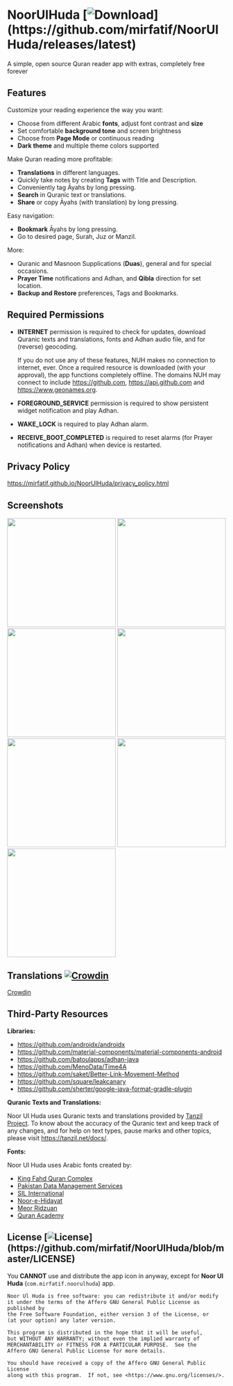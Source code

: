 # NoorUlHuda [![Download](https://img.shields.io/github/v/release/mirfatif/NoorUlHuda?label="Download")](https://github.com/mirfatif/NoorUlHuda/releases/latest)
A simple, open source Quran reader app with extras, completely free forever

<!-- a href="https://f-droid.org/packages/com.mirfatif.noorulhuda"><img alt="Get it on F-Droid" src="https://fdroid.gitlab.io/artwork/badge/get-it-on.png" height="100"></a>
<a href="https://play.google.com/store/apps/details?id=com.mirfatif.noorulhuda"><img alt="Get it on Google Play" src="https://play.google.com/intl/en_us/badges/static/images/badges/en_badge_web_generic.png" height="100"></a -->

## Features
Customize your reading experience the way you want:

* Choose from different Arabic <b>fonts</b>, adjust font contrast and <b>size</b>
* Set comfortable <b>background tone</b> and screen brightness
* Choose from <b>Page Mode</b> or continuous reading
* <b>Dark theme</b> and multiple theme colors supported

Make Quran reading more profitable:

* <b>Translations</b> in different languages.
* Quickly take notes by creating <b>Tags</b> with Title and Description.
* Conveniently tag Āyahs by long pressing.
* <b>Search</b> in Quranic text or translations.
* <b>Share</b> or copy Āyahs (with translation) by long pressing.

Easy navigation:

* <b>Bookmark</b> Āyahs by long pressing.
* Go to desired page, Surah, Juz or Manzil.

More:

* Quranic and Masnoon Supplications (<b>Duas</b>), general and for special occasions.
* <b>Prayer Time</b> notifications and Adhan, and <b>Qibla</b> direction for set location.
* <b>Backup and Restore</b> preferences, Tags and Bookmarks.

## Required Permissions

* **INTERNET** permission is required to check for updates, download Quranic texts and translations, fonts and Adhan audio file, and for (reverse) geocoding.

  If you do not use any of these features, NUH makes no connection to internet, ever. Once a required resource is downloaded (with your approval), the app functions completely offline. The domains NUH may connect to include https://github.com, https://api.github.com and https://www.geonames.org.
* **FOREGROUND_SERVICE** permission is required to show persistent widget notification and play Adhan.
* **WAKE_LOCK** is required to play Adhan alarm.
* **RECEIVE_BOOT_COMPLETED** is required to reset alarms (for Prayer notifications and Adhan) when device is restarted.

## Privacy Policy

https://mirfatif.github.io/NoorUlHuda/privacy_policy.html

## Screenshots

<img src="fastlane/metadata/android/en-US/images/phoneScreenshots/1.jpg" width="250"> <img src="fastlane/metadata/android/en-US/images/phoneScreenshots/2.jpg" width="250"> <img src="fastlane/metadata/android/en-US/images/phoneScreenshots/3.jpg" width="250">
<img src="fastlane/metadata/android/en-US/images/phoneScreenshots/4.jpg" width="250"> <img src="fastlane/metadata/android/en-US/images/phoneScreenshots/5.jpg" width="250"> <img src="fastlane/metadata/android/en-US/images/phoneScreenshots/6.jpg" width="250">
<img src="fastlane/metadata/android/en-US/images/phoneScreenshots/7.jpg" width="250">

## Translations [![Crowdin](https://badges.crowdin.net/nuh/localized.svg)](https://crowdin.com/project/nuh)
[Crowdin](https://crowdin.com/project/nuh)

## Third-Party Resources

**Libraries:**

* https://github.com/androidx/androidx
* https://github.com/material-components/material-components-android
* https://github.com/batoulapps/adhan-java
* https://github.com/MenoData/Time4A
* https://github.com/saket/Better-Link-Movement-Method
* https://github.com/square/leakcanary
* https://github.com/sherter/google-java-format-gradle-plugin

**Quranic Texts and Translations:**

Noor Ul Huda uses Quranic texts and translations provided by <a href="https://tanzil.net/download">Tanzil Project</a>. To know about the accuracy of the Quranic text and keep track of any changes, and for help on text types, pause marks and other topics, please visit https://tanzil.net/docs/.

**Fonts:**

Noor Ul Huda uses Arabic fonts created by:
      
* <a href="https://fonts.qurancomplex.gov.sa">King Fahd Quran Complex</a>
* <a href="https://pakdata.com/products/arabicfont">Pakistan Data Management Services</a>
* <a href="https://software.sil.org/arabicfonts">SIL International</a>
* <a href="https://www.noorehidayat.org">Noor-e-Hidayat</a></li>
* <a href="https://github.com/icikiwir/me_quran">Meor Ridzuan</a></li>
* <a href="https://github.com/quranacademy/kitab-font">Quran Academy</a></li>

## License [![License](https://img.shields.io/github/license/mirfatif/NoorUlHuda?label="License")](https://github.com/mirfatif/NoorUlHuda/blob/master/LICENSE)

You **CANNOT** use and distribute the app icon in anyway, except for **Noor Ul Huda** (`com.mirfatif.noorulhuda`) app.

    Noor Ul Huda is free software: you can redistribute it and/or modify
    it under the terms of the Affero GNU General Public License as published by
    the Free Software Foundation, either version 3 of the License, or
    (at your option) any later version.

    This program is distributed in the hope that it will be useful,
    but WITHOUT ANY WARRANTY; without even the implied warranty of
    MERCHANTABILITY or FITNESS FOR A PARTICULAR PURPOSE.  See the
    Affero GNU General Public License for more details.

    You should have received a copy of the Affero GNU General Public License
    along with this program.  If not, see <https://www.gnu.org/licenses/>.
